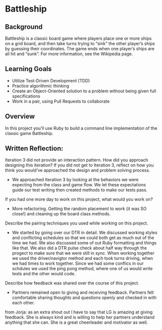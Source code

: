 # Battleship 

## Background
Battleship is a classic board game where players place one or more ships on a grid board, and then take turns trying to “sink” the other player’s ships by guessing their coordinates. The game ends when one player’s ships are all hit and “sunk”. For more information, see the Wikipedia page.

## Learning Goals
- Utilize Test-Driven Development (TDD)
- Practice algorithmic thinking
- Create an Object-Oriented solution to a problem without being given full specifications
- Work in a pair, using Pull Requests to collaborate

## Overview
In this project you’ll use Ruby to build a command line implementation of the classic game Battleship. 

## Written Reflection:

Iteration 3 did not provide an interaction pattern. How did you approach designing this iteration? If you did not get to Iteration 3, reflect on how you think you would’ve approached the design and problem solving process.
 - We approached Iteration 3 by looking at the behaviors we were expecting from the class and game flow. We let these expectations guide our test writing then created methods to make our tests pass. 


If you had one more day to work on this project, what would you work on?
 - More refactoring. Getting the random placement to work (it was SO close!) and cleaning up the board class methods. 


Describe the pairing techniques you used while working on this project.

 - We started by going over our DTR in detail. We discussed working styles and conflicting schedules so that we could both get as much out of the time we had. We also discussed some of out Ruby formatting and things like that. We also did a DTR pulse check about half way through the progect to make sure that we were still in sync. When working together we used the driver/navigtor method and each took turns driving, when we had times to work together. Since we had some conflics in our schdules we used the ping pong method, where one of us would write tests and the other would code. 


Describe how feedback was shared over the course of this project.
 - Partners remained open to giving and receiving feedback. Partners felt comfortable sharing thoughts and questions openly and checked in with each other. 

 from Jorja: as an extra shout out I have to say that LG is amazing at giving feedback. She is always kind and is willing to help her partners understand anything that she can. She is a great cheerleader and motivator as well. 